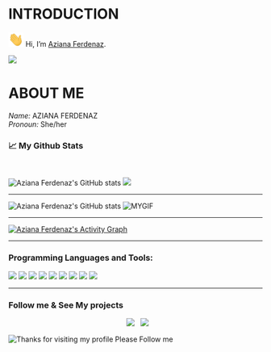 

<!--![My Image](swastik.png)-->

# INTRODUCTION
<img src="https://github.com/mahtamun-hoque-fahim/server/blob/main/icon server/animated icons/hand.gif" width="30px"> Hi, I’m [Aziana Ferdenaz](https://codepen.io/aziana-ferdenaz).
<br>

<img src="https://komarev.com/ghpvc/?username=aziana-ferdenaz&style=for-the-badge&label=PROFILE+PAGE+HITS&color=orange">


# ABOUT ME
*Name:* AZIANA FERDENAZ<br/>
*Pronoun:* She/her<br>
### 📈 My Github Stats

 <br/>

   ![Aziana Ferdenaz's GitHub stats](https://github-readme-stats.vercel.app/api?username=aziana-ferdenaz&theme=gotham&show_icons=true)
   <img src="http://github-readme-streak-stats.herokuapp.com?user=aziana-ferdenaz&theme=gotham&border=61DAFB&fire=DDB80F"/>
 <br/>
 
 ---
 

![Aziana Ferdenaz's GitHub stats](https://github-readme-stats.vercel.app/api/top-langs?username=aziana-ferdenaz&layout=compact&show_icons=true&show_icons=true&theme=gotham&hide=html,css&langs_count=4)
![MYGIF](https://github-profile-trophy.vercel.app/?username=aziana-ferdenaz&theme=gruvbox)<br>

---

<a href="https://github.com/aziana-ferdenaz/github-readme-activity-graph"><img alt="Aziana Ferdenaz's Activity Graph" src="https://activity-graph.herokuapp.com/graph?username=aziana-ferdenaz&bg_color=0D1117&color=ffffff&line=2ECC71&point=FFFFFF&hide_border=true" /></a>

---


### Programming Languages and Tools: 
 <div>
  <img width="50" src="https://camo.githubusercontent.com/91624b4794cb98081ea55063865721be4b4399472c81e66b89b37fd07aad1d92/68747470733a2f2f696d672e69636f6e73382e636f6d2f636f6c6f722f34382f3030303030302f68746d6c2d352e706e67">
  <img width="50" src="https://camo.githubusercontent.com/dc75aee770dff630309493116eeebd6a39c7042e4e94780a5e6c8f107bebe76f/68747470733a2f2f696d672e69636f6e73382e636f6d2f636f6c6f722f34382f3030303030302f637373332e706e67">

  <img width="50" src="https://camo.githubusercontent.com/84c2586aa67309f6fa224fdf5fdf33a633239375397a8e753ac1e7cc727f5458/68747470733a2f2f696d672e69636f6e73382e636f6d2f636f6c6f722f34382f3030303030302f6a6176617363726970742d2d76312e706e67">
  <img width="50" src="https://camo.githubusercontent.com/0174b03bab13c90e5673eaafbaa2cc273f8f0f8e70c39e660d0db9895f41f7ae/68747470733a2f2f696d672e69636f6e73382e636f6d2f636f6c6f722f34382f3030303030302f626f6f7473747261702e706e67">
 
 <img width="50" src="https://cdn-icons-png.flaticon.com/64/226/226777.png">
 <img width="50" src="https://cdn-icons-png.flaticon.com/512/1126/1126012.png">
 
 <img width="50" src="https://camo.githubusercontent.com/5d6bd5caa91b0cc83df372c1a2c23c15a8a6a3c63bbffb4b2fb54e406cce9fc4/68747470733a2f2f63646e2d69636f6e732d706e672e666c617469636f6e2e636f6d2f3531322f3733332f3733333630392e706e67">
 <img width="50" src="https://camo.githubusercontent.com/446a67a1ebe2f1cba46113cc68f46610c49ab75885c2d19bb4453d70f3534f97/68747470733a2f2f63646e2d69636f6e732d706e672e666c617469636f6e2e636f6d2f36342f3930362f3930363332342e706e67">
 <img width="50" src="https://img.icons8.com/color/48/000000/python.png">
 </div>

---




<h3>Follow me & See My projects</h3>

<p align="center">  
&nbsp; <a href="https://codepen.io/codergirliam" target="_blank" rel="noopener noreferrer"><img src="https://blog.codepen.io/wp-content/uploads/2012/06/Button-Fill-Black-Large.png" width="50" /></a>  
&nbsp; <a href="https://replit.com/@Sreedeepta" target="_blank" rel="noopener noreferrer"><img src="https://upload.wikimedia.org/wikipedia/commons/thumb/b/b2/Repl.it_logo.svg/1200px-Repl.it_logo.svg.png" width="50" /></a>

</p>


<img height="120" alt="Thanks for visiting my profile Please Follow me" width="100%" src="https://github.com/dibyendu415/dibyendu415/blob/master/marquee.svg" />


<!--# SOME OF MY REPOSITORIES
- personality quiz--


